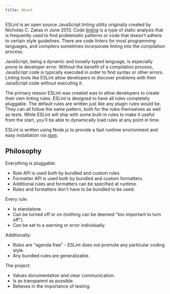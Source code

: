 ```yaml
---
title: About
---
```


ESLint is an open source JavaScript linting utility originally created by Nicholas C. Zakas in June 2013. Code [linting][] is a type of static analysis that is frequently used to find problematic patterns or code that doesn't adhere to certain style guidelines. There are code linters for most programming languages, and compilers sometimes incorporate linting into the compilation process.

JavaScript, being a dynamic and loosely-typed language, is especially prone to developer error. Without the benefit of a compilation process, JavaScript code is typically executed in order to find syntax or other errors. Linting tools like ESLint allow developers to discover problems with their JavaScript code without executing it.

The primary reason ESLint was created was to allow developers to create their own linting rules. ESLint is designed to have all rules completely pluggable. The default rules are written just like any plugin rules would be. They can all follow the same pattern, both for the rules themselves as well as tests. While ESLint will ship with some built-in rules to make it useful from the start, you'll be able to dynamically load rules at any point in time.

ESLint is written using Node.js to provide a fast runtime environment and easy installation via [npm][].

[linting]: https://en.wikipedia.org/wiki/Lint_(software)
[npm]: https://npmjs.org/

## Philosophy

Everything is pluggable:

- Rule API is used both by bundled and custom rules.
- Formatter API is used both by bundled and custom formatters.
- Additional rules and formatters can be specified at runtime.
- Rules and formatters don't have to be bundled to be used.

Every rule:

- Is standalone.
- Can be turned off or on (nothing can be deemed "too important to turn off").
- Can be set to a warning or error individually.

Additionally:

- Rules are "agenda free" - ESLint does not promote any particular coding style.
- Any bundled rules are generalizable.

The project:

- Values documentation and clear communication.
- Is as transparent as possible.
- Believes in the importance of testing.
